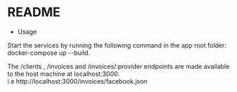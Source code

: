 # README

* Usage  

Start the services by running the following command
in the app root folder: docker-compose up --build.  

The /clients , /invoices and /invoices/:provider endpoints are made available to the host machine at localhost:3000.  
i.e http://localhost:3000/invoices/facebook.json


